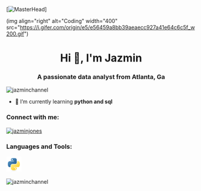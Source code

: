 [![MasterHead](https://www.canva.com/design?create&type=TAENPj_Jo5k&template=EAENvpM8lg0&category=tACZCu4vaxs&analyticsCorrelationId=5196c339-7122-4f07-ad17-2f30b6c13b1b&schema=web-2)]

(img align="right" alt="Coding" width="400" src="https://i.gifer.com/origin/e5/e56459a8bb39aeaecc927a41e64c6c5f_w200.gif")

<h1 align="center">Hi 👋, I'm Jazmin</h1>
<h3 align="center">A passionate data analyst from Atlanta, Ga</h3>

<p align="left"> <img src="https://komarev.com/ghpvc/?username=jazminchannel&label=Profile%20views&color=0e75b6&style=flat" alt="jazminchannel" /> </p>

- 🌱 I’m currently learning **python and sql**

<h3 align="left">Connect with me:</h3>
<p align="left">
<a href="https://kaggle.com/jazminjones" target="blank"><img align="center" src="https://raw.githubusercontent.com/rahuldkjain/github-profile-readme-generator/master/src/images/icons/Social/kaggle.svg" alt="jazminjones" height="30" width="40" /></a>
</p>

<h3 align="left">Languages and Tools:</h3>
<p align="left"> <a href="https://www.python.org" target="_blank" rel="noreferrer"> <img src="https://raw.githubusercontent.com/devicons/devicon/master/icons/python/python-original.svg" alt="python" width="40" height="40"/> </a> </p>

<p><img align="center" src="https://github-readme-stats.vercel.app/api/top-langs?username=jazminchannel&show_icons=true&locale=en&layout=compact" alt="jazminchannel" /></p>

